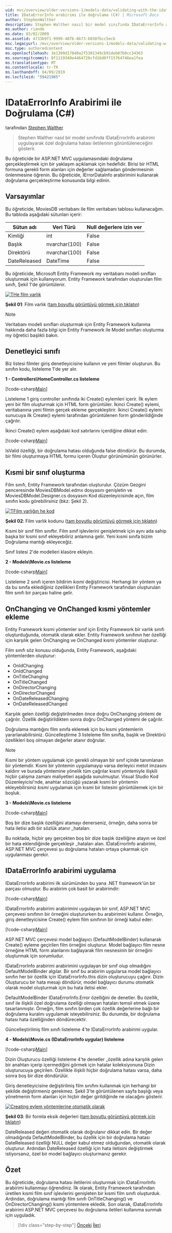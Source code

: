 ```yaml
---
uid: mvc/overview/older-versions-1/models-data/validating-with-the-idataerrorinfo-interface-cs
title: IDataErrorInfo arabirimi ile doğrulama (C#) | Microsoft Docs
author: StephenWalther
description: Stephen Walther nasıl bir model sınıfında IDataErrorInfo arabirimi uygulayarak özel doğrulama hatası iletilerinin görüntüleneceğini gösterir.
ms.author: riande
ms.date: 03/02/2009
ms.assetid: 4733b9f1-9999-48fb-8b73-6038fbcc5ecb
msc.legacyurl: /mvc/overview/older-versions-1/models-data/validating-with-the-idataerrorinfo-interface-cs
msc.type: authoredcontent
ms.openlocfilehash: 3e1399d17840a2f5301349cb91deb07b0cc34363
ms.sourcegitcommit: 0f1119340e4464720cfd16d0ff15764746ea1fea
ms.translationtype: MT
ms.contentlocale: tr-TR
ms.lasthandoff: 04/09/2019
ms.locfileid: "59421985"
---
```

# <a name="validating-with-the-idataerrorinfo-interface-c"></a>IDataErrorInfo Arabirimi ile Doğrulama (C#)

tarafından [Stephen Walther](https://github.com/StephenWalther)

> Stephen Walther nasıl bir model sınıfında IDataErrorInfo arabirimi uygulayarak özel doğrulama hatası iletilerinin görüntüleneceğini gösterir.


Bu öğreticide bir ASP.NET MVC uygulamasındaki doğrulama gerçekleştirmek için bir yaklaşım açıklamak için hedefidir. Birisi bir HTML formuna gerekli form alanları için değerler sağlamadan göndermesinin önlenmesine öğrenin. Bu öğreticide, IErrorDataInfo arabirimini kullanarak doğrulama gerçekleştirme konusunda bilgi edinin.

## <a name="assumptions"></a>Varsayımlar

Bu öğreticide, MoviesDB veritabanı ile film veritabanı tablosu kullanacağım. Bu tabloda aşağıdaki sütunları içerir:

<a id="0.5_table01"></a>


| **Sütun adı** | **Veri Türü** | **Null değerlere izin ver** |
| --- | --- | --- |
| Kimliği | int | False |
| Başlık | nvarchar(100) | False |
| Direktörü | nvarchar(100) | False |
| DateReleased | DateTime | False |


Bu öğreticide, Microsoft Entity Framework my veritabanı modeli sınıfları oluşturmak için kullanıyorum. Entity Framework tarafından oluşturulan film sınıfı, Şekil 1'de görüntülenir.


[![THe film varlık](validating-with-the-idataerrorinfo-interface-cs/_static/image1.jpg)](validating-with-the-idataerrorinfo-interface-cs/_static/image1.png)

**Şekil 01**: Film varlık ([tam boyutlu görüntüyü görmek için tıklatın](validating-with-the-idataerrorinfo-interface-cs/_static/image2.png))


> [!NOTE] 
> 
> Veritabanı modeli sınıfları oluşturmak için Entity Framework kullanma hakkında daha fazla bilgi için Entity Framework ile Model sınıfları oluşturma my öğretici başlıklı bakın.


## <a name="the-controller-class"></a>Denetleyici sınıfı

Biz listesi filmler giriş denetleyicisine kullanın ve yeni filmler oluşturun. Bu sınıfın kodu, listeleme 1'de yer alır.

**1 - Controllers\HomeController.cs listeleme**

[!code-csharp[Main](validating-with-the-idataerrorinfo-interface-cs/samples/sample1.cs)]

Listeleme 1 giriş controller sınıfında iki Create() eylemleri içerir. İlk eylem yeni bir film oluşturmak için HTML form görüntüler. İkinci Create() eylemi, veritabanına yeni filmin gerçek ekleme gerçekleştirir. İkinci Create() eylemi sunucuya ilk Create() eylemi tarafından görüntülenen form gönderildiğinde çağrılır.

İkinci Create() eylem aşağıdaki kod satırlarını içerdiğine dikkat edin:

[!code-csharp[Main](validating-with-the-idataerrorinfo-interface-cs/samples/sample2.cs)]

IsValid özelliği, bir doğrulama hatası olduğunda false döndürür. Bu durumda, bir filmi oluşturmaya HTML formu içeren Oluştur görünümünün görünürler.

## <a name="creating-a-partial-class"></a>Kısmi bir sınıf oluşturma

Film sınıfı, Entity Framework tarafından oluşturulur. Çözüm Gezgini penceresinde MoviesDBModel.edmx dosyasını genişletin ve MoviesDBModel.Designer.cs dosyasını Kod düzenleyicisinde açın, film sınıfın kodu görebilirsiniz (bkz: Şekil 2).


[![TFilm varlığın he kod](validating-with-the-idataerrorinfo-interface-cs/_static/image2.jpg)](validating-with-the-idataerrorinfo-interface-cs/_static/image3.png)

**Şekil 02**: Film varlık kodunu ([tam boyutlu görüntüyü görmek için tıklatın](validating-with-the-idataerrorinfo-interface-cs/_static/image4.png))


Kısmi bir sınıf film sınıftır. Film sınıf işlevlerini genişletmek için aynı ada sahip başka bir kısmi sınıf ekleyebiliriz anlamına gelir. Yeni kısmi sınıfa bizim Doğrulama mantığı ekleyeceğiz.

Sınıf listesi 2'de modelleri klasöre ekleyin.

**2 - Models\Movie.cs listeleme**

[!code-csharp[Main](validating-with-the-idataerrorinfo-interface-cs/samples/sample3.cs)]

Listeleme 2 sınıfı içeren bildirim *kısmi* değiştiricisi. Herhangi bir yöntem ya da bu sınıfa eklediğiniz özellikleri Entity Framework tarafından oluşturulan film sınıfı bir parçası haline gelir.

## <a name="adding-onchanging-and-onchanged-partial-methods"></a>OnChanging ve OnChanged kısmi yöntemler ekleme

Entity Framework kısmi yöntemler sınıf için Entity Framework bir varlık sınıfı oluşturduğunda, otomatik olarak ekler. Entity Framework sınıfının her özelliği için karşılık gelen OnChanging ve OnChanged kısmi yöntemler oluşturur.

Film sınıfı söz konusu olduğunda, Entity Framework, aşağıdaki yöntemlerden oluşturur:

- OnIdChanging
- OnIdChanged
- OnTitleChanging
- OnTitleChanged
- OnDirectorChanging
- OnDirectorChanged
- OnDateReleasedChanging
- OnDateReleasedChanged

Karşılık gelen özelliği değiştirilmeden önce doğru OnChanging yöntemi de çağrılır. Özellik değiştirildikten sonra doğru OnChanged yöntemi de çağrılır.

Doğrulama mantığını film sınıfa eklemek için bu kısmi yöntemlerin yararlanabilirsiniz. Güncelleştirme 3 listeleme film sınıfta, başlık ve Direktörü özellikleri boş olmayan değerler atanır doğrular.

> [!NOTE] 
> 
> Kısmi bir yöntem uygulamak için gerekli olmayan bir sınıf içinde tanımlanan bir yöntemdir. Kısmi bir yöntemin uygulamayıp varsa derleyici metot imzasını kaldırır ve burada yöntemine yönelik tüm çağrılar kısmi yöntemiyle ilişkili hiçbir çalışma zamanı maliyetleri aşağıda sunulmuştur. Visual Studio Kod Düzenleyicisi'nde, anahtar sözcüğü yazarak kısmi bir yöntemin ekleyebilirsiniz *kısmi* uygulamak için kısmi bir listesini görüntülemek için bir boşluk.


**3 - Models\Movie.cs listeleme**

[!code-csharp[Main](validating-with-the-idataerrorinfo-interface-cs/samples/sample4.cs)]

Boş bir dize başlık özelliğini atamayı denerseniz, örneğin, daha sonra bir hata iletisi adlı bir sözlük atanır \_hataları.

Bu noktada, hiçbir şey gerçekten boş bir dize başlık özelliğine atayın ve özel bir hata eklendiğinde gerçekleşir \_hataları alan. IDataErrorInfo arabirimi, ASP.NET MVC çerçevesi şu doğrulama hataları ortaya çıkarmak için uygulanması gerekir.

## <a name="implementing-the-idataerrorinfo-interface"></a>IDataErrorInfo arabirimi uygulama

IDataErrorInfo arabirimi ilk sürümünden bu yana .NET framework'ün bir parçası olmuştur. Bu arabirim çok basit bir arabirimdir:

[!code-csharp[Main](validating-with-the-idataerrorinfo-interface-cs/samples/sample5.cs)]

IDataErrorInfo arabirimi arabirimini uygulayan bir sınıf, ASP.NET MVC çerçevesi sınıfının bir örneğini oluştururken bu arabirimini kullanır. Örneğin, giriş denetleyicisine Create() eylem film sınıfının bir örneği kabul eder:

[!code-csharp[Main](validating-with-the-idataerrorinfo-interface-cs/samples/sample6.cs)]

ASP.NET MVC çerçevesi model bağlayıcı (DefaultModelBinder) kullanarak Create() eyleme geçirilen film örneğini oluşturur. Model bağlayıcı film nesne örneğine HTML form alanlarını bağlayarak film nesnesinin bir örneğini oluşturmak için sorumludur.

IDataErrorInfo arabirimi arabirimini uygulayan bir sınıf olup olmadığını DefaultModelBinder algılar. Bir sınıf bu arabirim uygularsa model bağlayıcı sınıfın her bir özellik için IDataErrorInfo.this dizin oluşturucuyu çağırır. Dizin Oluşturucu bir hata mesajı döndürür, model bağlayıcı durumu otomatik olarak model oluşturmak için bu hata iletisi ekler.

DefaultModelBinder IDataErrorInfo.Error özelliğini de denetler. Bu özellik, sınıf ile ilişkili özel doğrulama özelliği olmayan hataları temsil etmek üzere tasarlanmıştır. Örneğin, film sınıfın birden çok özellik değerlerine bağlı bir doğrulama kuralını uygulamak isteyebilirsiniz. Bu durumda, bir doğrulama hatası hata özelliğinden döndürecektir.

Güncelleştirilmiş film sınıfı listeleme 4'te IDataErrorInfo arabirimi uygular.

**4 - Models\Movie.cs (IDataErrorInfo uygular) listeleme**

[!code-csharp[Main](validating-with-the-idataerrorinfo-interface-cs/samples/sample7.cs)]

Dizin Oluşturucu özelliği listeleme 4'te denetler \_özellik adına karşılık gelen bir anahtarı içerip içermediğini görmek için hatalar koleksiyonuna Dizin oluşturucuya geçirilen. Özellikle ilişkili hiçbir doğrulama hatası varsa, daha sonra boş bir dize döndürülür.

Giriş denetleyicisine değiştirilmiş film sınıfını kullanmak için herhangi bir şekilde değiştirmeniz gerekmez. Şekil 3'te görüntülenen sayfa başlığı veya yönetmenin form alanları için hiçbir değer girildiğinde ne olacağını gösterir.


[![Creating eylem yöntemlerine otomatik olarak](validating-with-the-idataerrorinfo-interface-cs/_static/image3.jpg)](validating-with-the-idataerrorinfo-interface-cs/_static/image5.png)

**Şekil 03**: Bir formla eksik değerleri ([tam boyutlu görüntüyü görmek için tıklatın](validating-with-the-idataerrorinfo-interface-cs/_static/image6.png))


DateReleased değeri otomatik olarak doğrulanır dikkat edin. Bir değer olmadığında DefaultModelBinder, bu özellik için bir doğrulama hatası DateReleased özelliği NULL değer kabul etmez olduğundan, otomatik olarak oluşturur. Ardından DateReleased özelliği için hata iletisini değiştirmek istiyorsanız, özel bir model bağlayıcı oluşturmanız gerekir.

## <a name="summary"></a>Özet

Bu öğreticide, doğrulama hatası iletilerini oluşturmak için IDataErrorInfo arabirimi kullanmayı öğrendiniz. İlk olarak, Entity Framework tarafından üretilen kısmi film sınıf işlevlerini genişleten bir kısmi film sınıfı oluşturduk. Ardından, doğrulama mantığı film sınıfı OnTitleChanging() ve OnDirectorChanging() kısmi yöntemlere ekledik. Son olarak, IDataErrorInfo arabirimi ASP.NET MVC çerçevesi bu doğrulama iletileri kullanıma sunmak için uyguladık.

> [!div class="step-by-step"]
> [Önceki](performing-simple-validation-cs.md)
> [İleri](validating-with-a-service-layer-cs.md)

